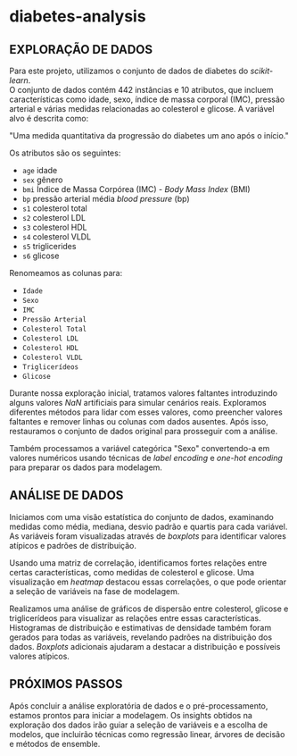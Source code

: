 # diabetes-analysis

## EXPLORAÇÃO DE DADOS

Para este projeto, utilizamos o conjunto de dados de diabetes do *scikit-learn*.  
O conjunto de dados contém 442 instâncias e 10 atributos, que incluem características como idade, sexo, índice de massa corporal (IMC), pressão arterial e várias medidas relacionadas ao colesterol e glicose. A variável alvo é descrita como:

"Uma medida quantitativa da progressão do diabetes um ano após o início."

Os atributos são os seguintes:

* `age` idade
* `sex` gênero
* `bmi` Índice de Massa Corpórea (IMC) - *Body Mass Index* (BMI)
* `bp` pressão arterial média *blood pressure* (bp)
* `s1` colesterol total
* `s2` colesterol LDL
* `s3` colesterol HDL
* `s4` colesterol VLDL
* `s5` triglicerides
* `s6` glicose

Renomeamos as colunas para:

- `Idade`
- `Sexo`
- `IMC`
- `Pressão Arterial`
- `Colesterol Total`
- `Colesterol LDL`
- `Colesterol HDL`
- `Colesterol VLDL`
- `Triglicerídeos`
- `Glicose`

Durante nossa exploração inicial, tratamos valores faltantes introduzindo alguns valores *NaN* artificiais para simular cenários reais. Exploramos diferentes métodos para lidar com esses valores, como preencher valores faltantes e remover linhas ou colunas com dados ausentes. Após isso, restauramos o conjunto de dados original para prosseguir com a análise.

Também processamos a variável categórica "Sexo" convertendo-a em valores numéricos usando técnicas de *label encoding* e *one-hot encoding* para preparar os dados para modelagem.

## ANÁLISE DE DADOS

Iniciamos com uma visão estatística do conjunto de dados, examinando medidas como média, mediana, desvio padrão e quartis para cada variável. As variáveis foram visualizadas através de *boxplots* para identificar valores atípicos e padrões de distribuição.

Usando uma matriz de correlação, identificamos fortes relações entre certas características, como medidas de colesterol e glicose. Uma visualização em *heatmap* destacou essas correlações, o que pode orientar a seleção de variáveis na fase de modelagem.

Realizamos uma análise de gráficos de dispersão entre colesterol, glicose e triglicerídeos para visualizar as relações entre essas características. Histogramas de distribuição e estimativas de densidade também foram gerados para todas as variáveis, revelando padrões na distribuição dos dados. *Boxplots* adicionais ajudaram a destacar a distribuição e possíveis valores atípicos.

## PRÓXIMOS PASSOS

Após concluir a análise exploratória de dados e o pré-processamento, estamos prontos para iniciar a modelagem. Os insights obtidos na exploração dos dados irão guiar a seleção de variáveis e a escolha de modelos, que incluirão técnicas como regressão linear, árvores de decisão e métodos de ensemble.
